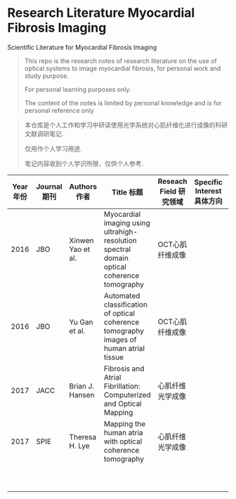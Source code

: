 # Research Literature Myocardial Fibrosis Imaging
 Scientific Literature for Myocardial Fibrosis Imaging

> This repo is the research notes of research literature on the use of optical systems to image myocardial fibrosis, for personal work and study purpose.
> 
> For personal learning purposes only.
> 
> The content of the notes is limited by personal knowledge and is for personal reference only

> 本仓库是个人工作和学习中研读使用光学系统对心肌纤维化进行成像的科研文献调研笔记.
> 
> 仅用作个人学习用途.
> 
> 笔记内容收到个人学识所限，仅供个人参考.

| Year 年份  | Journal 期刊  | Authors 作者  | Title 标题  | Reseach Field 研究领域  | Specific Interest 具体方向  | Link 链接  |
|---|---|---|---|---|---|---|
| 2016  | JBO  | Xinwen Yao et al.  | Myocardial imaging using ultrahigh-resolution spectral domain optical coherence tomography  | OCT心肌纤维成像  |   |   |
| 2016  | JBO  | Yu Gan et al.  | Automated classification of optical coherence tomography images of human atrial tissue  | OCT心肌纤维成像  |   |   |
| 2017  | JACC  | Brian J. Hansen  | Fibrosis and Atrial Fibrillation: Computerized and Optical Mapping  | 心肌纤维光学成像  |   |   |
| 2017  | SPIE  | Theresa H. Lye  | Mapping the human atria with optical coherence tomography  | 心肌纤维光学成像  |   |   |
|   |   |   |   |   |   |   |
|   |   |   |   |   |   |   |
|   |   |   |   |   |   |   |
|   |   |   |   |   |   |   |
|   |   |   |   |   |   |   |
|   |   |   |   |   |   |   |
|   |   |   |   |   |   |   |
|   |   |   |   |   |   |   |
|   |   |   |   |   |   |   |
|   |   |   |   |   |   |   |